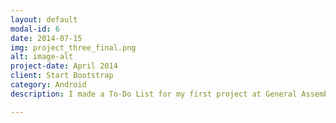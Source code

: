 ```yaml
---
layout: default
modal-id: 6
date: 2014-07-15
img: project_three_final.png
alt: image-alt
project-date: April 2014
client: Start Bootstrap
category: Android 
description: I made a To-Do List for my first project at General Assembly's Bootcamp. <a href="https://sellfy.com/p/8Q9P/jV3VZ/">Flat Icons</a>. On their website, you can download their free set with 16 icons, or you can purchase the entire set with 146 icons for only $12!

---
```

